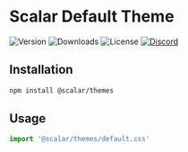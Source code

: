# Scalar Default Theme

![Version](https://img.shields.io/npm/v/%40scalar/default-theme)
![Downloads](https://img.shields.io/npm/dm/%40scalar/default-theme)
![License](https://img.shields.io/npm/l/%40scalar%2Fdefault-theme)
[![Discord](https://img.shields.io/discord/1135330207960678410?style=flat&color=5865F2)](https://discord.gg/8HeZcRGPFS)

## Installation

```bash
npm install @scalar/themes
```

## Usage

```js
import '@scalar/themes/default.css'
```
